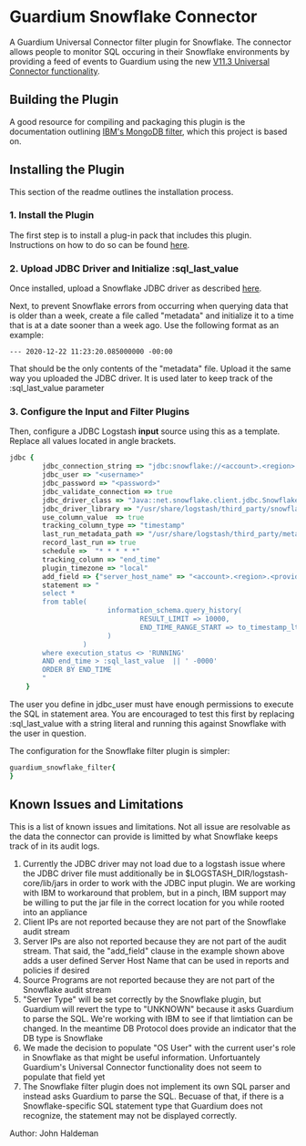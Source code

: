 # Guardium Snowflake Connector
A Guardium Universal Connector filter plugin for Snowflake. The connector allows people to
monitor SQL occuring in their Snowflake environments by providing a feed of events to
Guardium using the new [V11.3 Universal Connector functionality](https://www.ibm.com/support/knowledgecenter/SSMPHH_11.3.0/com.ibm.guardium.doc.stap/guc/g_universal_connector.html).

## Building the Plugin
A good resource for compiling and packaging this plugin is the documentation outlining 
[IBM's MongoDB filter](https://github.com/IBM/logstash-filter-mongodb-guardium), which 
this project is based on.

## Installing the Plugin
This section of the readme outlines the installation process.

### 1. Install the Plugin
The first step is to install a plug-in pack that includes this plugin. Instructions on how
to do so can be found [here](https://www.ibm.com/support/knowledgecenter/SSMPHH_11.3.0/com.ibm.guardium.doc.stap/guc/test_filter_guardium.html).

### 2. Upload JDBC Driver and Initialize :sql_last_value
Once installed, upload a Snowflake JDBC driver as described [here](https://www.ibm.com/support/knowledgecenter/SSMPHH_11.3.0/com.ibm.guardium.doc.stap/guc/test_filter_guardium.html). 

Next, to prevent Snowflake errors from occurring when querying data that is older than a 
week, create a file called "metadata" and initialize it to a time that is at a date sooner than a week ago.
Use the following format as an example:
```
--- 2020-12-22 11:23:20.085000000 -00:00
```
That should be the only contents of the "metadata" file. Upload it the same way you uploaded
the JDBC driver. It is used later to keep track of the :sql_last_value parameter

### 3. Configure the Input and Filter Plugins
Then, configure a JDBC Logstash **input** source using this as a template. Replace all 
values located in angle brackets.
```ruby
jdbc {
        jdbc_connection_string => "jdbc:snowflake://<account>.<region>.<provider>.snowflakecomputing.com/?warehouse=<warehouse_name>&db=<db_name>"
        jdbc_user => "<username>"
        jdbc_password => "<password>"
        jdbc_validate_connection => true
        jdbc_driver_class => "Java::net.snowflake.client.jdbc.SnowflakeDriver"
        jdbc_driver_library => "/usr/share/logstash/third_party/snowflake-jdbc-<driver version>.jar"
		use_column_value  => true
		tracking_column_type => "timestamp"
		last_run_metadata_path => "/usr/share/logstash/third_party/metadata"
		record_last_run => true
		schedule =>  "* * * * *" 
		tracking_column => "end_time"
		plugin_timezone => "local"
	    add_field => {"server_host_name" => "<account>.<region>.<provider>.snowflakecomputing.com"}
        statement => "
		select *
		from table(
                        information_schema.query_history(
                                RESULT_LIMIT => 10000,
                                END_TIME_RANGE_START => to_timestamp_ltz(:sql_last_value || ' -0000')
                        )
                  )
        where execution_status <> 'RUNNING'
		AND end_time > :sql_last_value  || ' -0000'
		ORDER BY END_TIME
		"
    }
```
The user you define in jdbc_user must have enough permissions to execute the SQL in statement area.
You are encouraged to test this first by replacing :sql_last_value with a string literal and running
this against Snowflake with the user in question.


The configuration for the Snowflake filter plugin is simpler:
```ruby
guardium_snowflake_filter{
}
```

## Known Issues and Limitations
This is a list of known issues and limitations. Not all issue are resolvable as the data the connector
can provide is limitted by what Snowflake keeps track of in its audit logs.

1. Currently the JDBC driver may not load due to a logstash issue where the JDBC driver file must additionally be in $LOGSTASH_DIR/logstash-core/lib/jars in order to work with the JDBC input plugin. We are working with IBM to workaround that problem, but in a pinch, IBM support may be willing to put the jar file in the correct location for you while rooted into an appliance
2. Client IPs are not reported because they are not part of the Snowflake audit stream
3. Server IPs are also not reported because they are not part of the audit stream. That said, the "add_field" clause in the example shown above adds a user defined Server Host Name that can be used in reports and policies if desired
3. Source Programs are not reported because they are not part of the Snowflake audit stream
4. "Server Type" will be set correctly by the Snowflake plugin, but Guardium will revert the type to "UNKNOWN" because it asks Guardium to parse the SQL. We're working with IBM to see if that limtiation can be changed. In the meantime DB Protocol does provide an indicator that the DB type is Snowflake
5. We made the decision to populate "OS User" with the current user's role in Snowflake as that might be useful information. Unfortuantely Guardium's Universal Connector functionality does not seem to populate that field yet
6. The Snowflake filter plugin does not implement its own SQL parser and instead asks Guardium to parse the SQL. Becuase of that, if there is a Snowflake-specific SQL statement type that Guardium does not recognize, the statement may not be displayed correctly.



Author: John Haldeman



